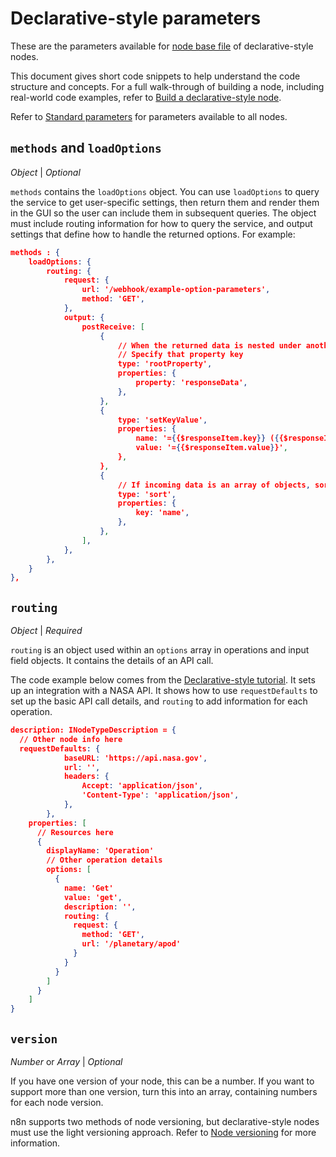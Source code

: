 # Declarative-style parameters

These are the parameters available for [node base file](https://docs.n8n.io/integrations/creating-nodes/build/reference/node-base-files/) of declarative-style nodes.

This document gives short code snippets to help understand the code structure and concepts. For a full walk-through of building a node, including real-world code examples, refer to [Build a declarative-style node](https://docs.n8n.io/integrations/creating-nodes/build/declarative-style-node/).

Refer to [Standard parameters](https://docs.n8n.io/integrations/creating-nodes/build/reference/node-base-files/standard-parameters/) for parameters available to all nodes.

## `methods` and `loadOptions`

_Object_ \| _Optional_

`methods` contains the `loadOptions` object. You can use `loadOptions` to query the service to get user-specific settings, then return them and render them in the GUI so the user can include them in subsequent queries. The object must include routing information for how to query the service, and output settings that define how to handle the returned options. For example:
```json
methods : {
	loadOptions: {
		routing: {
			request: {
				url: '/webhook/example-option-parameters',
				method: 'GET',
			},
			output: {
				postReceive: [
					{
						// When the returned data is nested under another property
						// Specify that property key
						type: 'rootProperty',
						properties: {
							property: 'responseData',
						},
					},
					{
						type: 'setKeyValue',
						properties: {
							name: '={{$responseItem.key}} ({{$responseItem.value}})',
							value: '={{$responseItem.value}}',
						},
					},
					{
						// If incoming data is an array of objects, sort alphabetically by key
						type: 'sort',
						properties: {
							key: 'name',
						},
					},
				],
			},
		},
	}
},
```

## `routing`

_Object_ \| _Required_

`routing` is an object used within an `options` array in operations and input field objects. It contains the details of an API call.

The code example below comes from the [Declarative-style tutorial](https://docs.n8n.io/integrations/creating-nodes/build/declarative-style-node/). It sets up an integration with a NASA API. It shows how to use `requestDefaults` to set up the basic API call details, and `routing` to add information for each operation.
```json
description: INodeTypeDescription = {
  // Other node info here
  requestDefaults: {
			baseURL: 'https://api.nasa.gov',
			url: '',
			headers: {
				Accept: 'application/json',
				'Content-Type': 'application/json',
			},
		},
    properties: [
      // Resources here
      {
        displayName: 'Operation'
        // Other operation details
        options: [
          {
            name: 'Get'
            value: 'get',
            description: '',
            routing: {
              request: {
                method: 'GET',
                url: '/planetary/apod'
              }
            }
          }
        ]
      }
    ]
}
```

## `version`

_Number_ or _Array_ \| _Optional_

If you have one version of your node, this can be a number. If you want to support more than one version, turn this into an array, containing numbers for each node version.

n8n supports two methods of node versioning, but declarative-style nodes must use the light versioning approach. Refer to [Node versioning](https://docs.n8n.io/integrations/creating-nodes/build/reference/node-versioning/) for more information.
